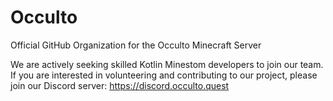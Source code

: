 # Occulto
Official GitHub Organization for the Occulto Minecraft Server

We are actively seeking skilled Kotlin Minestom developers to join our team. If you are interested in volunteering and contributing to our project, please join our Discord server: https://discord.occulto.quest
